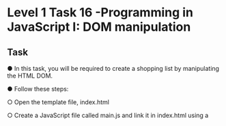 # Level 1 Task 16 -Programming in JavaScript I: DOM manipulation

## Task

● In this task, you will be required to create a shopping list by manipulating
the HTML DOM.

● Follow these steps:

○ Open the template file, index.html

○ Create a JavaScript file called main.js and link it in index.html using a <script> tag

○ In main.js, create an array and initialise it with at least four grocery items

○ Create a function which will display each item in the array as list elements in the <ul> tag. You will need to use the <ul> tag’s ID.

○ Using JavaScript, change the CSS styling of two of the list items to indicate that they have been bought.
